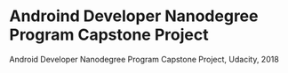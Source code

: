# Androind Developer Nanodegree Program Capstone Project
Android Developer Nanodegree Program Capstone Project, Udacity, 2018
